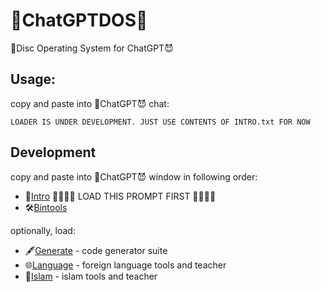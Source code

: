 # 👿ChatGPTDOS💾
💾Disc Operating System for ChatGPT😈

## Usage:

copy and paste into 👿ChatGPT😈 chat:





















```
LOADER IS UNDER DEVELOPMENT. JUST USE CONTENTS OF INTRO.txt FOR NOW
```




## Development


copy and paste into 👿ChatGPT😈 window in following order:

  - 📝[Intro](INTRO.txt)  🚨🚨🚨🚨 LOAD THIS PROMPT FIRST 🚨🚨🚨🚨
  - 🛠️[Bintools](BINTOOLS.md)

optionally, load:

  - 🖋️[Generate](GENERATE.md) - code generator suite
  - 🌐[Language](LANGUAGE.md) - foreign language tools and teacher
  - 🕌[Islam](ISLAM.md) - islam tools and teacher
  
  
  
 

